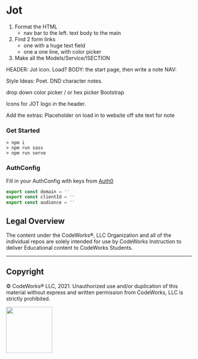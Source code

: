 Jot
============
1. Format the HTML
    - nav bar to the left. text body to the main
2. Find 2 form links
    - one with a huge text field
    - one a one line, with color picker
3. Make all the Models/Service/!SECTION

HEADER: Jot icon. Load?
BODY: the start page, then write a note
NAV: 

Style Ideas: Poet. DND character notes.


drop down color picker / or hex picker Bootstrap


Icons for JOT logo in the header.

Add the extras:
Placeholder on load in to website
off site text for note

















### Get Started

```terminal
> npm i
> npm run sass
> npm run serve
```

### AuthConfig

Fill in your AuthConfig with keys from [Auth0](https://auth0.com/)

```javascript
export const domain = '' 
export const clientId = '' 
export const audience = '' 
```
## Legal Overview

The content under the CodeWorks®, LLC Organization and all of the individual repos are solely intended for use by CodeWorks Instruction to deliver Educational content to CodeWorks Students.

---

## Copyright

© CodeWorks® LLC, 2021. Unauthorized use and/or duplication of this material without express and written permission from CodeWorks, LLC is strictly prohibited.

<img src="https://bcw.blob.core.windows.net/public/img/7815839041305055" width="125">
